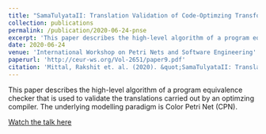 ```yaml
---
title: "SamaTulyataII: Translation Validation of Code-Optimzing Transformations Involving Loops using Petri Net based Models of Programs"
collection: publications
permalink: /publication/2020-06-24-pnse
excerpt: 'This paper describes the high-level algorithm of a program equivalence checker'
date: 2020-06-24
venue: 'International Workshop on Petri Nets and Software Engineering'
paperurl: 'http://ceur-ws.org/Vol-2651/paper9.pdf'
citation: 'Mittal, Rakshit et. al. (2020). &quot;SamaTulyataII: Translation Validation of Code-Optimzing Transformations Involving Loops using Petri Net based Models of Programs.&quot; <i>International Workshop on Petri Nets and Software Engineering</i>.'
---
```

This paper describes the high-level algorithm of a program equivalence checker that is used to validate the translations carried out by an optimzing compiler. The underlying modelling paradigm is Color Petri Net (CPN).

[Watch the talk here](https://youtu.be/FqxCCwEAEec)

